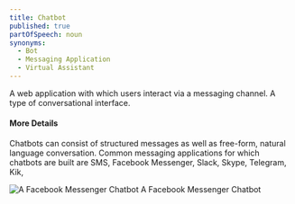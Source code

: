```yaml
---
title: Chatbot
published: true
partOfSpeech: noun
synonyms:
  - Bot
  - Messaging Application
  - Virtual Assistant
---
```


A web application with which users interact via a messaging channel. A type of conversational interface.

#### More Details
Chatbots can consist of structured messages as well as free-form, natural language conversation. Common messaging applications for which chatbots are built are SMS, Facebook Messenger, Slack, Skype, Telegram, Kik, 

![A Facebook Messenger Chatbot](https://github.com/voxable-labs/cui-glossary/blob/master/images/chatbot.jpg?raw=true "A Facebook Messenger Chatbot")
A Facebook Messenger Chatbot
